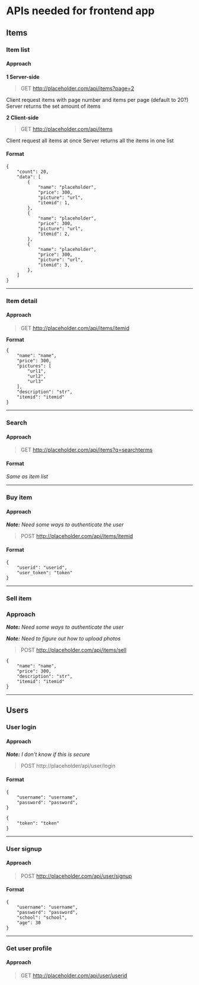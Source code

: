 # APIs needed for frontend app

## Items

### Item list

#### Approach

**1 Server-side**

> GET http://placeholder.com/api/items?page=2

Client request items with page number and items per page (default to 20?)
Server returns the set amount of items

**2 Client-side**

> GET http://placeholder.com/api/items

Client request all items at once
Server returns all the items in one list

#### Format

```
{
    "count": 20,
    "data": [
        {
            "name": "placeholder",
            "price": 300,
            "picture": "url",
            "itemid": 1,
        },
        {
            "name": "placeholder",
            "price": 300,
            "picture": "url",
            "itemid": 2,
        },
        {
            "name": "placeholder",
            "price": 300,
            "picture": "url",
            "itemid": 3,
        },
    ]
}

```

---

### Item detail

#### Approach

> GET http://placeholder.com/api/items/itemid

**Format**

```
{
    "name": "name",
    "price": 300,
    "pictures": [
        "url1",
        "url2",
        "url3"
    ],
    "description": "str",
    "itemid": "itemid"
}
```

---

### Search

#### Approach

> GET http://placeholder.com/api/items?q=searchterms

#### Format

_Same as item list_

---

### Buy item

#### Approach

_**Note:** Need some ways to authenticate the user_

> POST http://placeholder.com/api/items/itemid

#### Format

```
{
    "userid": "userid",
    "user_token": "token"
}
```

---

### Sell item

### Approach

_**Note:** Need some ways to authenticate the user_

_**Note:** Need to figure out how to upload photos_

> POST http://placeholder.com/api/items/sell

```
{
    "name": "name",
    "price": 300,
    "description": "str",
    "itemid": "itemid"
}
```

---

## Users

### User login

#### Approach

_**Note:** I don't know if this is secure_

> POST http://placeholder/api/user/login

#### Format

```
{
    "username": "username",
    "password": "password",
}
```

```
{
    "token": "token"
}
```

---

### User signup

#### Approach

> POST http://placeholder.com/api/user/signup

#### Format

```
{
    "username": "username",
    "password": "password",
    "school": "school",
    "age": 30
}
```

---

### Get user profile

#### Approach

> GET http://placeholder.com/api/user/userid
